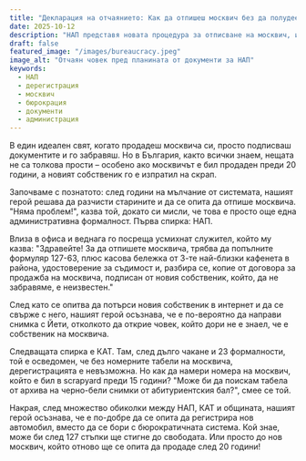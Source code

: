 ```yaml
---
title: "Декларация на отчаянието: Как да отпишеш москвич без да полудееш"
date: 2025-10-12
description: "НАП представя новата процедура за отписване на москвич, изискваща само 3 посещения, 17 документа и безкрайно търпение (и нерви, и валидна телепортация)"
draft: false
featured_image: "/images/bureaucracy.jpeg"
image_alt: "Отчаян човек пред планината от документи за НАП"
keywords:
  - НАП
  - дерегистрация
  - москвич
  - бюрокрация
  - документи
  - администрация
---
```


В един идеален свят, когато продадеш москвича си, просто подписваш документите и го забравяш. Но в България, както всички знаем, нещата не са толкова прости – особено ако москвичът е бил продаден преди 20 години, а новият собственик го е изпратил на скрап.

Започваме с познатото: след години на мълчание от системата, нашият герой решава да разчисти старините и да се опита да отпише москвича. "Няма проблем!", казва той, докато си мисли, че това е просто още една административна формалност. Първа спирка: НАП.

Влиза в офиса и веднага го посреща усмихнат служител, който му казва: "Здравейте! За да отпишете москвича, трябва да попълните формуляр 127-6З, плюс касова бележка от 3-те най-близки кафенета в района, удостоверение за съдимост и, разбира се, копие от договора за продажба на москвича, подписан от новия собственик, който, да не забравяме, е неизвестен."

След като се опитва да потърси новия собственик в интернет и да се свърже с него, нашият герой осъзнава, че е по-вероятно да направи снимка с Йети, отколкото да открие човек, който дори не е знаел, че е собственик на москвича.

Следващата спирка е КАТ. Там, след дълго чакане и 23 формалности, той е осведомен, че без номерните табели на москвича, дерегистрацията е невъзможна. Но как да намери номера на москвич, който е бил в scrapyard преди 15 години? "Може би да поискам табела от архива на черно-бели снимки от абитуриентския бал?", смее се той.

Накрая, след множество обиколки между НАП, КАТ и общината, нашият герой осъзнава, че е по-добре да се опита да регистрира нов автомобил, вместо да се бори с бюрократичната система. Кой знае, може би след 127 стъпки ще стигне до свободата. Или просто до нов москвич, който отново ще се опита да продаде след 20 години!
